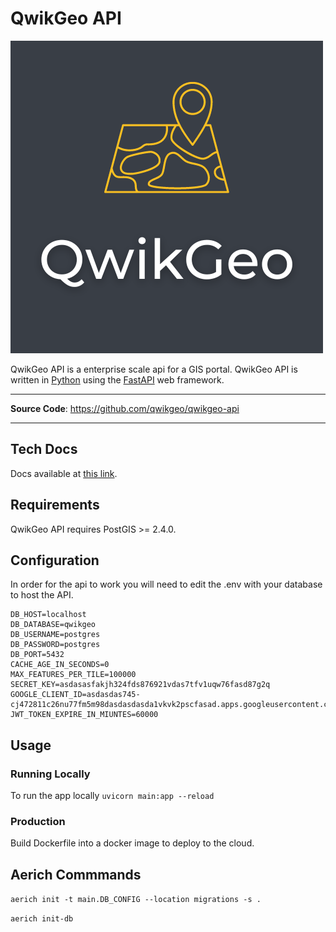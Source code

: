 # QwikGeo API

![QwikGeo Image](/docs/docs/assests/images/qwikgeo.png)

QwikGeo API is a enterprise scale api for a GIS portal. QwikGeo API is written in [Python](https://www.python.org/) using the [FastAPI](https://fastapi.tiangolo.com/) web framework. 

---

**Source Code**: <a href="https://github.com/qwikgeo/qwikgeo-api" target="_blank">https://github.com/qwikgeo/qwikgeo-api</a>

---

## Tech Docs

Docs available at [this link](https://docs.qwikgeo.com).

## Requirements

QwikGeo API requires PostGIS >= 2.4.0.

## Configuration

In order for the api to work you will need to edit the .env with your database to host the API.

```
DB_HOST=localhost
DB_DATABASE=qwikgeo
DB_USERNAME=postgres
DB_PASSWORD=postgres
DB_PORT=5432
CACHE_AGE_IN_SECONDS=0
MAX_FEATURES_PER_TILE=100000
SECRET_KEY=asdasasfakjh324fds876921vdas7tfv1uqw76fasd87g2q
GOOGLE_CLIENT_ID=asdasdas745-cj472811c26nu77fm5m98dasdasdasda1vkvk2pscfasad.apps.googleusercontent.com
JWT_TOKEN_EXPIRE_IN_MIUNTES=60000
```

## Usage

### Running Locally

To run the app locally `uvicorn main:app --reload`

### Production
Build Dockerfile into a docker image to deploy to the cloud.

## Aerich Commmands

`aerich init -t main.DB_CONFIG --location migrations -s .`

`aerich init-db`